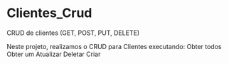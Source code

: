 # Clientes_Crud
CRUD de clientes (GET, POST, PUT, DELETE)

Neste projeto, realizamos o CRUD para Clientes
executando:
	Obter todos
	Obter um
	Atualizar 
	Deletar
	Criar

